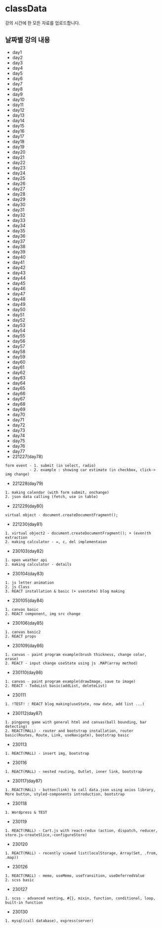 # classData
강의 시간에 한 모든 자료를 업로드합니다.

## 날짜별 강의 내용
* day1
* day2
* day3
* day4
* day5
* day6
* day7
* day8
* day9
* day10
* day11
* day12
* day13
* day14
* day15
* day16
* day17
* day18
* day19
* day20
* day21
* day22
* day23
* day24
* day25
* day26
* day27
* day28
* day29
* day30
* day31
* day32
* day33
* day34
* day35
* day36
* day37
* day38
* day39
* day40
* day41
* day42
* day43
* day44
* day45
* day46
* day47
* day48
* day49
* day50
* day51
* day52
* day53
* day54
* day55
* day56
* day57
* day58
* day59
* day60
* day61
* day62
* day63
* day64
* day65
* day66
* day67
* day68
* day69
* day70
* day71
* day72
* day73
* day74
* day75
* day76
* day77
* 221227(day78)
```
form event - 1. submit (in select, radio)
           - 2. example : showing car estimate (in checkbox, click-> img change)
```
* 221228(day79)
```
1. making calendar (with form submit, onchange)
2. json data calling (fetch, use in table)
```
* 221229(day80)
```
virtual object - document.createDocumentFragment();
```
* 221230(day81)
```
1. virtual object2 - document.createDocumentFragment(); + (even)th extraction
2. making calculator - =, c, del implementaion
```
* 230103(day82)
```
1. open weather api
2. making calculator - details
```
* 230104(day83)
```
1. js letter animation
2. js Class
3. REACT installation & basic (+ usestate) blog making
```
* 230105(day84)
```
1. canvas basic
2. REACT component, img src change
```
* 230106(day85)
```
1. canvas basic2
2. REACT props
```
* 230109(day86)
```
1. canvas - paint program example(brush thickness, change color, erase)
2. REACT - input change useState using js .MAP(array method)
```
* 230110(day86)
```
1. canvas - paint program example(drawImage, save to image)
2. REACT - TodoList basic(addList, deleteList)
```
* 230111
```
1. !TEST! : REACT blog making(useState, now date, add list ...)
```
* 230112(day87)
```
1. pingpong game with general html and canvas(ball bounding, bar detecting)
2. REACT(MALL) - router and bootstrap installation, router basic(Routes, Route, Link, useNavigate), bootstrap basic
```
* 230113
```
1. REACT(MALL) - insert img, bootstrap
```
* 230116
```
1. REACT(MALL) - nested routing, Outlet, inner link, bootstrap
```
* 230117(day87)
```
1. REACT(MALL) - button(link) to call data.json using axios library, More button, styled-components introduction, bootstrap
```
* 230118
```
1. Wordpress & TEST
```
* 230119
```
1. REACT(MALL) - Cart.js with react-redux (action, dispatch, reducer, store.js-createSlice,-configureStore)
```
* 230120
```
1. REACT(MALL) - recently viewed list(localStorage, Array(Set, .from, .map))
```
* 230126
```
1. REACT(MALL) - memo, useMemo, useTransition, useDeferredValue
2. scss basic
```
* 230127
```
1. scss - advanced nesting, #{}, mixin, function, conditional, loop, built-in function
```
* 230130
```
1. mysql(call database), express(server)
```

